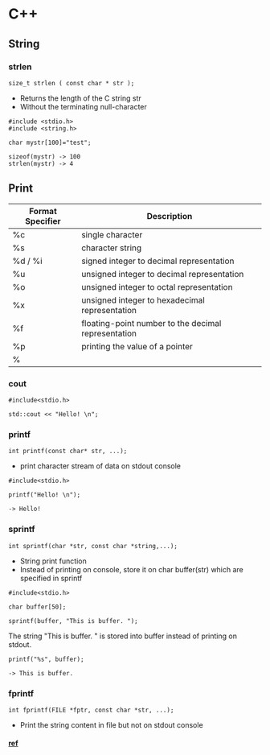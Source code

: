 # C++

## String

### strlen

    size_t strlen ( const char * str );

- Returns the length of the C string str
- Without the terminating null-character

``` 
#include <stdio.h>
#include <string.h>

char mystr[100]="test";

sizeof(mystr) -> 100
strlen(mystr) -> 4
```

## Print

| Format Specifier | Description |
| ----------- | ----------- |
| %c | single character |
| %s | character string |
| %d / %i | signed integer to decimal representation |
| %u | unsigned integer to decimal representation |
| %o | unsigned integer to octal representation |
| %x | unsigned integer to hexadecimal representation |
| %f | floating-point number to the decimal representation |
| %p | printing the value of a pointer  |
| % |  |


### cout

    #include<stdio.h>
    
    std::cout << "Hello! \n"; 
    
### printf

    int printf(const char* str, ...); 

- print character stream of data on stdout console

``` 
#include<stdio.h>

printf("Hello! \n");

-> Hello!

```

### sprintf

    int sprintf(char *str, const char *string,...); 

- String print function 
- Instead of printing on console, store it on char buffer(str) which are specified in sprintf

```
#include<stdio.h>

char buffer[50];

sprintf(buffer, "This is buffer. ");
```

The string "This is buffer. " is stored into buffer instead of printing on stdout. 

```
printf("%s", buffer);

-> This is buffer. 
```

### fprintf

    int fprintf(FILE *fptr, const char *str, ...);

- Print the string content in file but not on stdout console

#### [ref](https://www.geeksforgeeks.org/difference-printf-sprintf-fprintf/)

